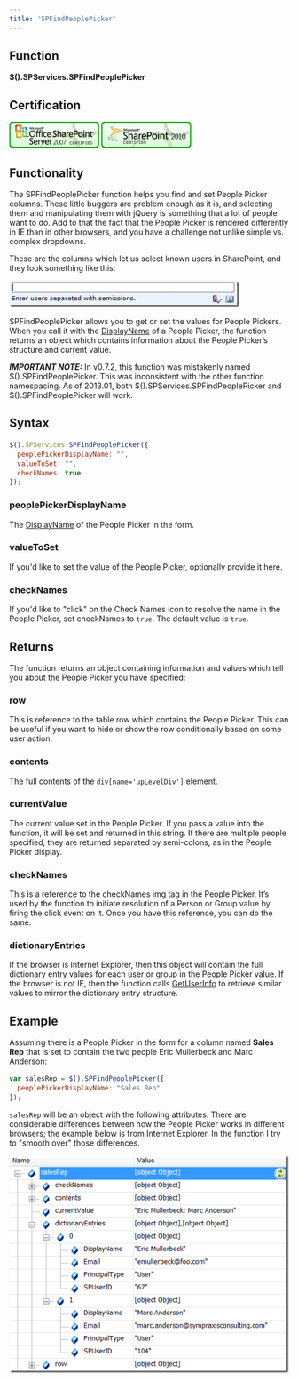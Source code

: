 ```yaml
---
title: 'SPFindPeoplePicker'
---
```


## Function

**$().SPServices.SPFindPeoplePicker**

## Certification

[![Certified for SharePoint 2007](/docs/img/sp2007-cert.jpg "Certified for SharePoint 2007")](/docs/glossary/index.md#Certification) [![Certified for SharePoint 2010](/docs/img/sp2010-cert.jpg "Certified for SharePoint 2010")](/docs/glossary/index.md#Certification)

## Functionality

The SPFindPeoplePicker function helps you find and set People Picker columns. These little buggers are problem enough as it is, and selecting them and manipulating them with jQuery is something that a lot of people want to do. Add to that the fact that the People Picker is rendered differently in IE than in other browsers, and you have a challenge not unlike simple vs. complex dropdowns.

These are the columns which let us select known users in SharePoint, and they look something like this:

![](/docs/value-added/img/SPFindPeoplePicker1.png)

SPFindPeoplePicker allows you to get or set the values for People Pickers. When you call it with the [DisplayName](/docs/glossary/index.md#DisplayName) of a People Picker, the function returns an object which contains information about the People Picker’s structure and current value.

**_IMPORTANT NOTE:_** In v0.7.2, this function was mistakenly named $().SPFindPeoplePicker. This was inconsistent with the other function namespacing. As of 2013.01, both $().SPServices.SPFindPeoplePicker and $().SPFindPeoplePicker will work.

## Syntax

``` javascript
$().SPServices.SPFindPeoplePicker({  
  peoplePickerDisplayName: "",  
  valueToSet: "",  
  checkNames: true  
});
```

### peoplePickerDisplayName
The [DisplayName](/docs/glossary/index.md#DisplayName) of the People Picker in the form.   

### valueToSet
If you'd like to set the value of the People Picker, optionally provide it here.   

### checkNames
If you'd like to "click" on the Check Names icon to resolve the name in the People Picker, set checkNames to `true`. The default value is `true`.

## Returns

The function returns an object containing information and values which tell you about the People Picker you have specified:

### row

This is reference to the table row which contains the People Picker. This can be useful if you want to hide or show the row conditionally based on some user action.

### contents

The full contents of the `div[name='upLevelDiv']` element.

### currentValue

The current value set in the People Picker. If you pass a value into the function, it will be set and returned in this string. If there are multiple people specified, they are returned separated by semi-colons, as in the People Picker display.

### checkNames

This is a reference to the checkNames img tag in the People Picker. It’s used by the function to initiate resolution of a Person or Group value by firing the click event on it. Once you have this reference, you can do the same.

### dictionaryEntries

If the browser is Internet Explorer, then this object will contain the full dictionary entry values for each user or group in the People Picker value. If the browser is not IE, then the function calls [GetUserInfo](/docs/core/api/UserGroup.md) to retrieve similar values to mirror the dictionary entry structure.

## Example

Assuming there is a People Picker in the form for a column named **Sales Rep** that is set to contain the two people Eric Mullerbeck and Marc Anderson:

``` javascript
var salesRep = $().SPFindPeoplePicker({  
  peoplePickerDisplayName: "Sales Rep"  
});
```

`salesRep` will be an object with the following attributes. There are considerable differences between how the People Picker works in different browsers; the example below is from Internet Explorer. In the function I try to "smooth over" those differences.

![](/docs/value-added/img/SPFindPeoplePicker2.png)
